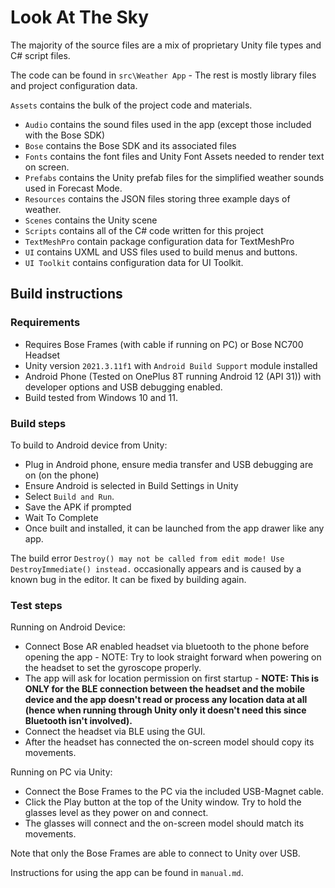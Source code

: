 # Look At The Sky

The majority of the source files are a mix of proprietary Unity file types and C# script files.

The code can be found in `src\Weather App` - The rest is mostly library files and project configuration data.

`Assets` contains the bulk of the project code and materials.
* `Audio` contains the sound files used in the app (except those included with the Bose SDK)
* `Bose` contains the Bose SDK and its associated files
* `Fonts` contains the font files and Unity Font Assets needed to render text on screen.
* `Prefabs` contains the Unity prefab files for the simplified weather sounds used in Forecast Mode.
* `Resources` contains the JSON files storing three example days of weather.
* `Scenes` contains the Unity scene
* `Scripts` contains all of the C# code written for this project
* `TextMeshPro` contain package configuration data for TextMeshPro
* `UI` contains UXML and USS files used to build menus and buttons.
* `UI Toolkit` contains configuration data for UI Toolkit.


## Build instructions


### Requirements

* Requires Bose Frames (with cable if running on PC) or Bose NC700 Headset
* Unity version `2021.3.11f1` with `Android Build Support` module installed
* Android Phone (Tested on OnePlus 8T running Android 12 (API 31)) with developer options and USB debugging enabled.
* Build tested from Windows 10 and 11.

### Build steps

To build to Android device from Unity:
* Plug in Android phone, ensure media transfer and USB debugging are on (on the phone)
* Ensure Android is selected in Build Settings in Unity
* Select `Build and Run`.
* Save the APK if prompted
* Wait To Complete
* Once built and installed, it can be launched from the app drawer like any app.

 The build error `Destroy() may not be called from edit mode! Use DestroyImmediate() instead.`  occasionally appears and is caused by a known bug in the editor. It can be fixed by building again.

### Test steps


Running on Android Device:
* Connect Bose AR enabled headset via bluetooth to the phone before opening the app - NOTE: Try to look straight forward when powering on the headset to set the gyroscope properly.
* The app will ask for location permission on first startup - **NOTE: This is ONLY for the BLE connection between the headset and the mobile device and the app doesn't read or process any location data at all (hence when running through Unity only it doesn't need this since Bluetooth isn't involved).**
* Connect the headset via BLE using the GUI.
* After the headset has connected the on-screen model should copy its movements.

Running on PC via Unity:
* Connect the Bose Frames to the PC via the included USB-Magnet cable.
* Click the Play button at the top of the Unity window. Try to hold the glasses level as they power on and connect.
* The glasses will connect and the on-screen model should match its movements.

Note that only the Bose Frames are able to connect to Unity over USB.

Instructions for using the app can be found in `manual.md`.
